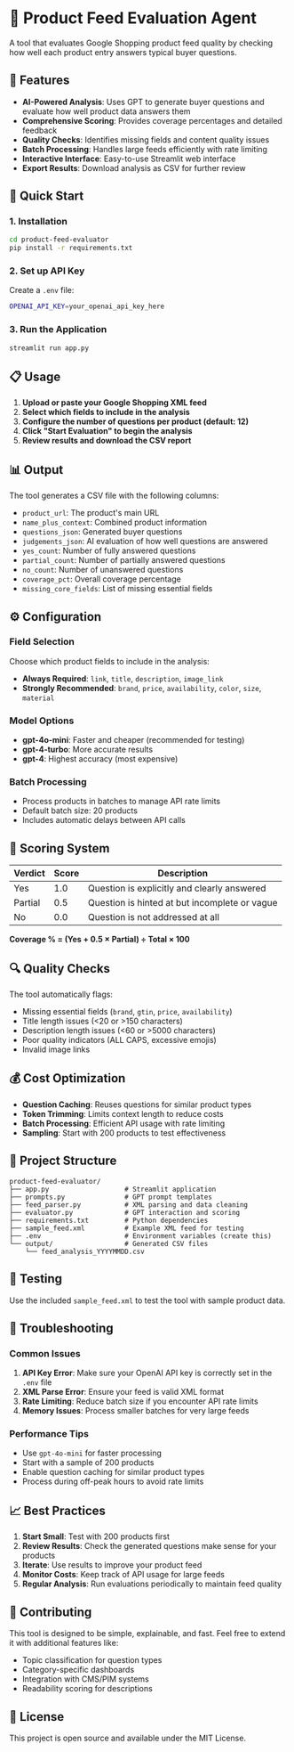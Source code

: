 # 🧠 Product Feed Evaluation Agent

A tool that evaluates Google Shopping product feed quality by checking how well each product entry answers typical buyer questions.

## 🎯 Features

- **AI-Powered Analysis**: Uses GPT to generate buyer questions and evaluate how well product data answers them
- **Comprehensive Scoring**: Provides coverage percentages and detailed feedback
- **Quality Checks**: Identifies missing fields and content quality issues
- **Batch Processing**: Handles large feeds efficiently with rate limiting
- **Interactive Interface**: Easy-to-use Streamlit web interface
- **Export Results**: Download analysis as CSV for further review

## 🚀 Quick Start

### 1. Installation

```bash
cd product-feed-evaluator
pip install -r requirements.txt
```

### 2. Set up API Key

Create a `.env` file:
```bash
OPENAI_API_KEY=your_openai_api_key_here
```

### 3. Run the Application

```bash
streamlit run app.py
```

## 📋 Usage

1. **Upload or paste your Google Shopping XML feed**
2. **Select which fields to include in the analysis**
3. **Configure the number of questions per product (default: 12)**
4. **Click "Start Evaluation" to begin the analysis**
5. **Review results and download the CSV report**

## 📊 Output

The tool generates a CSV file with the following columns:

- `product_url`: The product's main URL
- `name_plus_context`: Combined product information
- `questions_json`: Generated buyer questions
- `judgements_json`: AI evaluation of how well questions are answered
- `yes_count`: Number of fully answered questions
- `partial_count`: Number of partially answered questions
- `no_count`: Number of unanswered questions
- `coverage_pct`: Overall coverage percentage
- `missing_core_fields`: List of missing essential fields

## ⚙️ Configuration

### Field Selection
Choose which product fields to include in the analysis:
- **Always Required**: `link`, `title`, `description`, `image_link`
- **Strongly Recommended**: `brand`, `price`, `availability`, `color`, `size`, `material`

### Model Options
- **gpt-4o-mini**: Faster and cheaper (recommended for testing)
- **gpt-4-turbo**: More accurate results
- **gpt-4**: Highest accuracy (most expensive)

### Batch Processing
- Process products in batches to manage API rate limits
- Default batch size: 20 products
- Includes automatic delays between API calls

## 🧮 Scoring System

| Verdict | Score | Description |
|---------|-------|-------------|
| Yes | 1.0 | Question is explicitly and clearly answered |
| Partial | 0.5 | Question is hinted at but incomplete or vague |
| No | 0.0 | Question is not addressed at all |

**Coverage % = (Yes + 0.5 × Partial) ÷ Total × 100**

## 🔍 Quality Checks

The tool automatically flags:
- Missing essential fields (`brand`, `gtin`, `price`, `availability`)
- Title length issues (<20 or >150 characters)
- Description length issues (<60 or >5000 characters)
- Poor quality indicators (ALL CAPS, excessive emojis)
- Invalid image links

## 💰 Cost Optimization

- **Question Caching**: Reuses questions for similar product types
- **Token Trimming**: Limits context length to reduce costs
- **Batch Processing**: Efficient API usage with rate limiting
- **Sampling**: Start with 200 products to test effectiveness

## 📁 Project Structure

```
product-feed-evaluator/
├── app.py                   # Streamlit application
├── prompts.py               # GPT prompt templates
├── feed_parser.py           # XML parsing and data cleaning
├── evaluator.py             # GPT interaction and scoring
├── requirements.txt         # Python dependencies
├── sample_feed.xml          # Example XML feed for testing
├── .env                     # Environment variables (create this)
└── output/                  # Generated CSV files
    └── feed_analysis_YYYYMMDD.csv
```

## 🧪 Testing

Use the included `sample_feed.xml` to test the tool with sample product data.

## 🔧 Troubleshooting

### Common Issues

1. **API Key Error**: Make sure your OpenAI API key is correctly set in the `.env` file
2. **XML Parse Error**: Ensure your feed is valid XML format
3. **Rate Limiting**: Reduce batch size if you encounter API rate limits
4. **Memory Issues**: Process smaller batches for very large feeds

### Performance Tips

- Use `gpt-4o-mini` for faster processing
- Start with a sample of 200 products
- Enable question caching for similar product types
- Process during off-peak hours to avoid rate limits

## 📈 Best Practices

1. **Start Small**: Test with 200 products first
2. **Review Results**: Check the generated questions make sense for your products
3. **Iterate**: Use results to improve your product feed
4. **Monitor Costs**: Keep track of API usage for large feeds
5. **Regular Analysis**: Run evaluations periodically to maintain feed quality

## 🤝 Contributing

This tool is designed to be simple, explainable, and fast. Feel free to extend it with additional features like:
- Topic classification for question types
- Category-specific dashboards
- Integration with CMS/PIM systems
- Readability scoring for descriptions

## 📄 License

This project is open source and available under the MIT License.